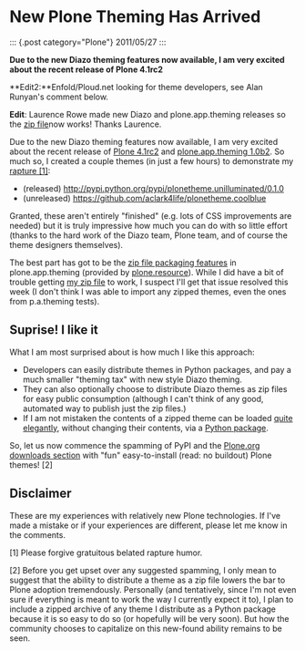 # New Plone Theming Has Arrived

::: {.post category="Plone"}
2011/05/27
:::

**Due to the new Diazo theming features now available, I am very excited
about the recent release of Plone 4.1rc2**

**Edit2:**Enfold/Ploud.net looking for theme developers, see Alan
Runyan\'s comment below.

**Edit**: Laurence Rowe made new Diazo and plone.app.theming releases so
the [zip
file](https://github.com/aclark4life/plonetheme.unilluminated/blob/master/unilluminated.zip?raw=true)now
works! Thanks Laurence.

Due to the new Diazo theming features now available, I am very excited
about the recent release of [Plone
4.1rc2](http://pypi.python.org/pypi/Plone/4.1rc2) and [plone.app.theming
1.0b2](http://pypi.python.org/pypi/plone.app.theming/1.0b2). So much so,
I created a couple themes (in just a few hours) to demonstrate my
[rapture \[1\]](http://en.wikipedia.org/wiki/Rapture):

-   (released)
    <http://pypi.python.org/pypi/plonetheme.unilluminated/0.1.0>
-   (unreleased) <https://github.com/aclark4life/plonetheme.coolblue>

Granted, these aren\'t entirely \"finished\" (e.g. lots of CSS
improvements are needed) but it is truly impressive how much you can do
with so little effort (thanks to the hard work of the Diazo team, Plone
team, and of course the theme designers themselves).

The best part has got to be the [zip file packaging
features](http://pypi.python.org/pypi/plone.app.theming/1.0b2#zip-file-format)
in plone.app.theming (provided by
[plone.resource](http://pypi.python.org/pypi/plone.resource/1.0b2)).
While I did have a bit of trouble getting [my zip
file](https://github.com/aclark4life/plonetheme.unilluminated/blob/master/plonetheme/unilluminated/theme/unilluminated.zip)
to work, I suspect I\'ll get that issue resolved this week (I don\'t
think I was able to import any zipped themes, even the ones from
p.a.theming tests).

## Suprise! I like it

What I am most surprised about is how much I like this approach:

-   Developers can easily distribute themes in Python packages, and pay
    a much smaller \"theming tax\" with new style Diazo theming.
-   They can also optionally choose to distribute Diazo themes as zip
    files for easy public consumption (although I can\'t think of any
    good, automated way to publish just the zip files.)
-   If I am not mistaken the contents of a zipped theme can be loaded
    [quite
    elegantly](https://github.com/aclark4life/plonetheme.unilluminated/blob/master/plonetheme/unilluminated/configure.zcml),
    without changing their contents, via a [Python
    package](https://github.com/aclark4life/plonetheme.unilluminated/).

So, let us now commence the spamming of PyPI and the [Plone.org
downloads section](http://plone.org/products) with \"fun\"
easy-to-install (read: no buildout) Plone themes! \[2\]

## Disclaimer

These are my experiences with relatively new Plone technologies. If
I\'ve made a mistake or if your experiences are different, please let me
know in the comments.

\[1\] Please forgive gratuitous belated rapture humor.

\[2\] Before you get upset over any suggested spamming, I only mean to
suggest that the ability to distribute a theme as a zip file lowers the
bar to Plone adoption tremendously. Personally (and tentatively, since
I\'m not even sure if everything is meant to work the way I currently
expect it to), I plan to include a zipped archive of any theme I
distribute as a Python package because it is so easy to do so (or
hopefully will be very soon). But how the community chooses to
capitalize on this new-found ability remains to be seen.
